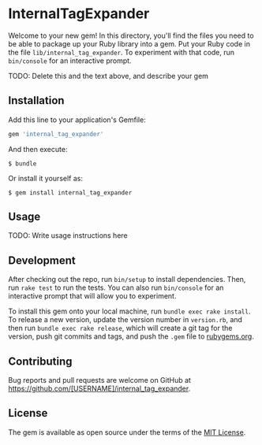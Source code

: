 # InternalTagExpander

Welcome to your new gem! In this directory, you'll find the files you need to be able to package up your Ruby library into a gem. Put your Ruby code in the file `lib/internal_tag_expander`. To experiment with that code, run `bin/console` for an interactive prompt.

TODO: Delete this and the text above, and describe your gem

## Installation

Add this line to your application's Gemfile:

```ruby
gem 'internal_tag_expander'
```

And then execute:

    $ bundle

Or install it yourself as:

    $ gem install internal_tag_expander

## Usage

TODO: Write usage instructions here

## Development

After checking out the repo, run `bin/setup` to install dependencies. Then, run `rake test` to run the tests. You can also run `bin/console` for an interactive prompt that will allow you to experiment.

To install this gem onto your local machine, run `bundle exec rake install`. To release a new version, update the version number in `version.rb`, and then run `bundle exec rake release`, which will create a git tag for the version, push git commits and tags, and push the `.gem` file to [rubygems.org](https://rubygems.org).

## Contributing

Bug reports and pull requests are welcome on GitHub at https://github.com/[USERNAME]/internal_tag_expander.

## License

The gem is available as open source under the terms of the [MIT License](https://opensource.org/licenses/MIT).
